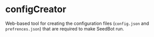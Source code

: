 # configCreator
Web-based tool for creating the configuration files (`config.json` and `prefrences.json`) that are required to make SeedBot run.
